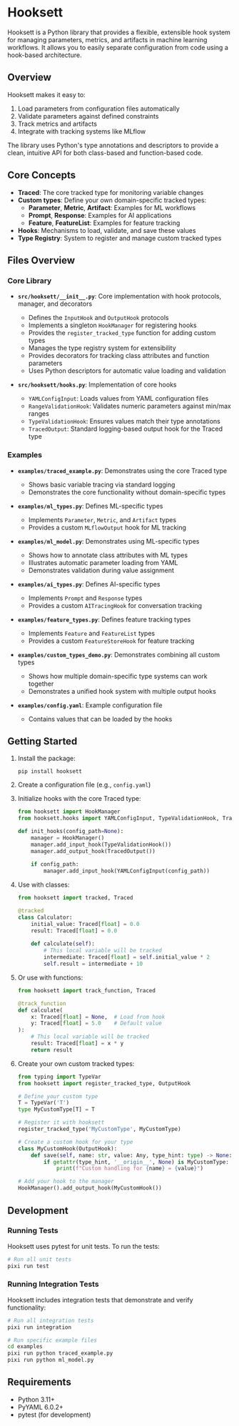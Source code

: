 # Hooksett

Hooksett is a Python library that provides a flexible, extensible hook system for managing parameters, metrics, and artifacts in machine learning workflows. It allows you to easily separate configuration from code using a hook-based architecture.

## Overview

Hooksett makes it easy to:

1. Load parameters from configuration files automatically
2. Validate parameters against defined constraints
3. Track metrics and artifacts
4. Integrate with tracking systems like MLflow

The library uses Python's type annotations and descriptors to provide a clean, intuitive API for both class-based and function-based code.

## Core Concepts

- **Traced**: The core tracked type for monitoring variable changes
- **Custom types**: Define your own domain-specific tracked types:
  - **Parameter**, **Metric**, **Artifact**: Examples for ML workflows
  - **Prompt**, **Response**: Examples for AI applications
  - **Feature**, **FeatureList**: Examples for feature tracking
- **Hooks**: Mechanisms to load, validate, and save these values
- **Type Registry**: System to register and manage custom tracked types

## Files Overview

### Core Library

- **`src/hooksett/__init__.py`**: Core implementation with hook protocols, manager, and decorators
  - Defines the `InputHook` and `OutputHook` protocols
  - Implements a singleton `HookManager` for registering hooks
  - Provides the `register_tracked_type` function for adding custom types
  - Manages the type registry system for extensibility
  - Provides decorators for tracking class attributes and function parameters
  - Uses Python descriptors for automatic value loading and validation

- **`src/hooksett/hooks.py`**: Implementation of core hooks
  - `YAMLConfigInput`: Loads values from YAML configuration files
  - `RangeValidationHook`: Validates numeric parameters against min/max ranges
  - `TypeValidationHook`: Ensures values match their type annotations
  - `TracedOutput`: Standard logging-based output hook for the Traced type

### Examples

- **`examples/traced_example.py`**: Demonstrates using the core Traced type
  - Shows basic variable tracing via standard logging
  - Demonstrates the core functionality without domain-specific types

- **`examples/ml_types.py`**: Defines ML-specific types
  - Implements `Parameter`, `Metric`, and `Artifact` types
  - Provides a custom `MLflowOutput` hook for ML tracking

- **`examples/ml_model.py`**: Demonstrates using ML-specific types
  - Shows how to annotate class attributes with ML types
  - Illustrates automatic parameter loading from YAML
  - Demonstrates validation during value assignment

- **`examples/ai_types.py`**: Defines AI-specific types
  - Implements `Prompt` and `Response` types
  - Provides a custom `AITracingHook` for conversation tracking

- **`examples/feature_types.py`**: Defines feature tracking types
  - Implements `Feature` and `FeatureList` types
  - Provides a custom `FeatureStoreHook` for feature tracking

- **`examples/custom_types_demo.py`**: Demonstrates combining all custom types
  - Shows how multiple domain-specific type systems can work together
  - Demonstrates a unified hook system with multiple output hooks

- **`examples/config.yaml`**: Example configuration file
  - Contains values that can be loaded by the hooks

## Getting Started

1. Install the package:
   ```
   pip install hooksett
   ```

2. Create a configuration file (e.g., `config.yaml`)

3. Initialize hooks with the core Traced type:
   ```python
   from hooksett import HookManager
   from hooksett.hooks import YAMLConfigInput, TypeValidationHook, TracedOutput

   def init_hooks(config_path=None):
       manager = HookManager()
       manager.add_input_hook(TypeValidationHook())
       manager.add_output_hook(TracedOutput())
       
       if config_path:
           manager.add_input_hook(YAMLConfigInput(config_path))
   ```

4. Use with classes:
   ```python
   from hooksett import tracked, Traced

   @tracked
   class Calculator:
       initial_value: Traced[float] = 0.0
       result: Traced[float] = 0.0
       
       def calculate(self):
           # This local variable will be tracked
           intermediate: Traced[float] = self.initial_value * 2
           self.result = intermediate + 10
   ```

5. Or use with functions:
   ```python
   from hooksett import track_function, Traced

   @track_function
   def calculate(
       x: Traced[float] = None,  # Load from hook
       y: Traced[float] = 5.0    # Default value
   ):
       # This local variable will be tracked
       result: Traced[float] = x * y
       return result
   ```

6. Create your own custom tracked types:
   ```python
   from typing import TypeVar
   from hooksett import register_tracked_type, OutputHook

   # Define your custom type
   T = TypeVar('T')
   type MyCustomType[T] = T
   
   # Register it with hooksett
   register_tracked_type('MyCustomType', MyCustomType)
   
   # Create a custom hook for your type
   class MyCustomHook(OutputHook):
       def save(self, name: str, value: Any, type_hint: type) -> None:
           if getattr(type_hint, '__origin__', None) is MyCustomType:
               print(f"Custom handling for {name} = {value}")
   
   # Add your hook to the manager
   HookManager().add_output_hook(MyCustomHook())
   ```

## Development

### Running Tests

Hooksett uses pytest for unit tests. To run the tests:

```bash
# Run all unit tests
pixi run test
```

### Running Integration Tests

Hooksett includes integration tests that demonstrate and verify functionality:

```bash
# Run all integration tests
pixi run integration

# Run specific example files
cd examples
pixi run python traced_example.py
pixi run python ml_model.py
```

## Requirements

- Python 3.11+
- PyYAML 6.0.2+
- pytest (for development)